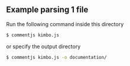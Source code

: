 ## Example parsing 1 file

Run the following command inside this directory

```bash
$ commentjs kimbo.js
```
or specify the output directory

```bash
$ commentjs kimbo.js -o documentation/
```
